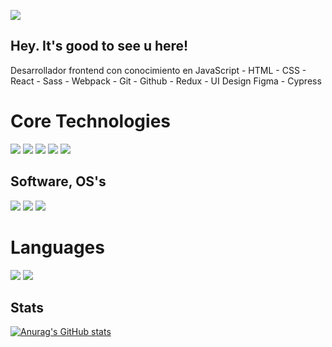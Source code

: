 ![](https://i.ibb.co/hfkLmcv/Presentation-Card.png)
## Hey. It's good to see u here!
Desarrollador frontend con conocimiento en
JavaScript - HTML - CSS - React - Sass - Webpack - Git - Github - Redux - UI Design Figma - Cypress

# Core Technologies
![](https://i.ibb.co/TtfJ6cD/html.png) ![](https://i.ibb.co/Z8BhHhd/css.png) ![](https://i.ibb.co/gtKVrzh/js.png) ![](https://i.ibb.co/qYQjFDS/sass.png) ![](https://i.ibb.co/X7mD0tz/figma.png)
## Software, OS's
![](https://i.ibb.co/1Rwh6qM/mint.png) ![](https://i.ibb.co/2yBwQth/VS.png) ![](https://i.ibb.co/zQvLkMQ/windows.png)
# Languages
![](https://i.ibb.co/XDgh0vN/spanish.png) ![](https://i.ibb.co/hM6rmQq/English.png)
## Stats
[![Anurag's GitHub stats](https://github-readme-stats.vercel.app/api?username=srbostjan)](https://github.com/anuraghazra/github-readme-stats)

